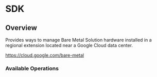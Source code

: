 # SDK

## Overview

Provides ways to manage Bare Metal Solution hardware installed in a regional extension located near a Google Cloud data center.

<https://cloud.google.com/bare-metal>
### Available Operations

